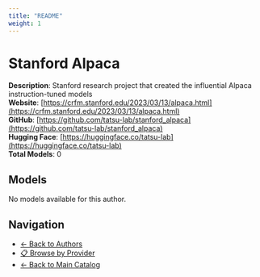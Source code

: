 ```yaml
---
title: "README"
weight: 1
---
```

# Stanford Alpaca

**Description**: Stanford research project that created the influential Alpaca instruction-tuned models  
**Website**: [https://crfm.stanford.edu/2023/03/13/alpaca.html](https://crfm.stanford.edu/2023/03/13/alpaca.html)  
**GitHub**: [https://github.com/tatsu-lab/stanford_alpaca](https://github.com/tatsu-lab/stanford_alpaca)  
**Hugging Face**: [https://huggingface.co/tatsu-lab](https://huggingface.co/tatsu-lab)  
**Total Models**: 0

## Models

No models available for this author.

## Navigation

- [← Back to Authors](../README.md)
- [📋 Browse by Provider](../../providers/README.md)
- [← Back to Main Catalog](../../README.md)
